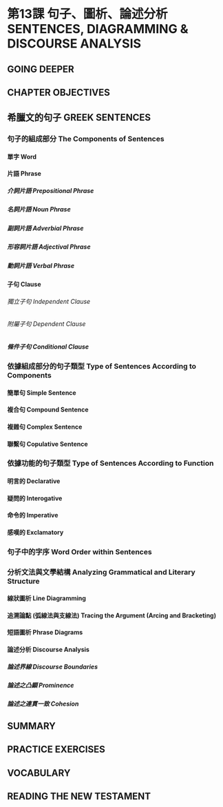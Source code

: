 ```table-of-contents
```

# 第13課 句子、圖析、論述分析 SENTENCES, DIAGRAMMING & DISCOURSE ANALYSIS

## GOING DEEPER

## CHAPTER OBJECTIVES

## 希臘文的句子 GREEK SENTENCES

### 句子的組成部分 The Components of Sentences

#### 單字 Word

#### 片語 Phrase

##### 介詞片語 Prepositional Phrase

##### 名詞片語 Noun Phrase

##### 副詞片語 Adverbial Phrase

##### 形容詞片語 Adjectival Phrase

##### 動詞片語 Verbal Phrase

#### 子句 Clause

###### 獨立子句 Independent Clause

###### 附屬子句 Dependent Clause

##### 條件子句 Conditional Clause

### 依據組成部分的句子類型 Type of Sentences According to Components

#### 簡單句 Simple Sentence

#### 複合句 Compound Sentence

#### 複雜句 Complex Sentence

#### 聯繫句 Copulative Sentence

### 依據功能的句子類型 Type of Sentences According to Function

#### 明言的 Declarative

#### 疑問的 Interogative

#### 命令的 Imperative

#### 感嘆的 Exclamatory

### 句子中的字序 Word Order within Sentences

### 分析文法與文學結構 Analyzing Grammatical and Literary Structure

#### 線狀圖析 Line Diagramming

#### 追溯論點 (弧線法與支線法) Tracing the Argument (Arcing and Bracketing)

#### 短語圖析 Phrase Diagrams

#### 論述分析 Discourse Analysis

##### 論述界線 Discourse Boundaries

##### 論述之凸顯 Prominence

##### 論述之連貫一致 Cohesion



## SUMMARY

## PRACTICE EXERCISES

## VOCABULARY

## READING THE NEW TESTAMENT